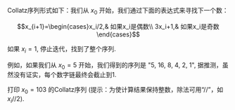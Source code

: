 Collatz序列形式如下：我们从 $x_0$ 开始，我们通过下面的表达式来寻找下一个数：

$$x_{i+1}=\begin{cases}x_i/2,& 如果x_i是偶数\\
3x_i+1,& 如果x_i是奇数 \end{cases}$$

如果 $x_i=1$, 停止迭代，找到了整个序列.

例如，如果我们从 $x_0=5$ 开始，我们得到的序列是
"5, 16, 8, 4, 2, 1",
据推测，虽然没有证实，每个数字链最终会截止到1.

打印 $x_0=103$ 的Collatz序列
(提示：为使计算结果保持整数，除法可用“//”，如 $x_i$//2).
